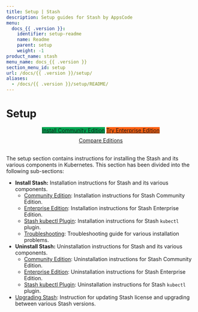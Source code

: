 ```yaml
---
title: Setup | Stash
description: Setup guides for Stash by AppsCode
menu:
  docs_{{ .version }}:
    identifier: setup-readme
    name: Readme
    parent: setup
    weight: -1
product_name: stash
menu_name: docs_{{ .version }}
section_menu_id: setup
url: /docs/{{ .version }}/setup/
aliases:
  - /docs/{{ .version }}/setup/README/
---
```


# Setup

<div style="text-align: center;">
  <a class="button is-link is-medium is-active has-text-weight-normal" href="/docs/setup/install/community/index.md" style="background:#00A651; width: 18rem;">Install Community Edition</a>
  <a class="button is-info is-medium is-active has-text-weight-normal" href="/docs/setup/install/enterprise/index.md"  style="background:#FC6011; width: 18rem;">Try Enterprise Edition</a>
  <a style="margin-top: 10px; display: block;" href="/docs/concepts/what-is-stash/overview/index.md">Compare Editions</a>
</div>
<br>

The setup section contains instructions for installing the Stash and its various components in Kubernetes. This section has been divided into the following sub-sections:

- **Install Stash:** Installation instructions for Stash and its various components.
  - [Community Edition](/docs/setup/install/community/index.md): Installation instructions for Stash Community Edition.
  - [Enterprise Edition](/docs/setup/install/enterprise/index.md): Installation instructions for Stash Enterprise Edition.
  - [Stash kubectl Plugin](/docs/setup/install/kubectl-plugin/index.md): Installation instructions for Stash `kubectl` plugin.
  - [Troubleshooting](/docs/setup/install/troubleshooting/index.md): Troubleshooting guide for various installation problems.
- **Uninstall Stash:** Uninstallation instructions for Stash and its various components.
  - [Community Edition](/docs/setup/uninstall/community/index.md): Uninstallation instructions for Stash Community Edition.
  - [Enterprise Edition](/docs/setup/uninstall/enterprise/index.md): Uninstallation instructions for Stash Enterprise Edition.
  - [Stash kubectl Plugin](/docs/setup/uninstall/kubectl-plugin/index.md): Uninstallation instructions for Stash `kubectl` plugin.
- [Upgrading Stash](/docs/setup/upgrade/index.md): Instruction for updating Stash license and upgrading between various Stash versions.
